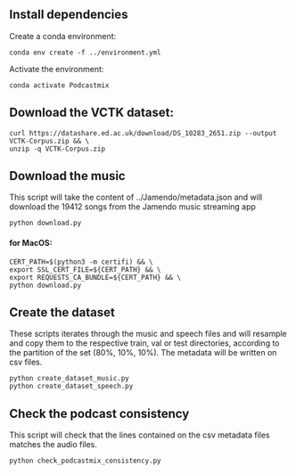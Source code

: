 ## Install dependencies
Create a conda environment:

```
conda env create -f ../environment.yml
```

Activate the environment:

```
conda activate Podcastmix
```

## Download the VCTK dataset:

```
curl https://datashare.ed.ac.uk/download/DS_10283_2651.zip --output VCTK-Corpus.zip && \
unzip -q VCTK-Corpus.zip
```

## Download the music
This script will take the content of ../Jamendo/metadata.json and will download the 19412 songs from the Jamendo music streaming app

```
python download.py
```

#### for MacOS:

```
CERT_PATH=$(python3 -m certifi) && \
export SSL_CERT_FILE=${CERT_PATH} && \
export REQUESTS_CA_BUNDLE=${CERT_PATH} && \
python download.py
```

## Create the dataset
These scripts iterates through the music and speech files and will resample and copy them to the respective train, val or test directories, according to the partition of the set (80%, 10%, 10%). The metadata will be written on csv files.
```
python create_dataset_music.py
python create_dataset_speech.py
```

## Check the podcast consistency
This script will check that the lines contained on the csv metadata files matches the audio files.
```
python check_podcastmix_consistency.py
```
